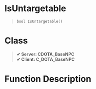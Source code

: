 # IsUntargetable
> `bool IsUntargetable()`
# Class
> __✔ Server: CDOTA_BaseNPC__  
> __✔ Client: C_DOTA_BaseNPC__  
# Function Description

